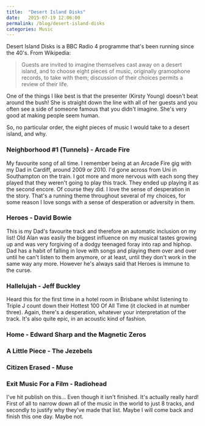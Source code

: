 ```yaml
---
title:  "Desert Island Disks"
date:   2015-07-19 12:06:00
permalink: /blog/desert-island-disks
categories: Music
---
```

Desert Island Disks is a BBC Radio 4 programme that's been running since the 40's. From Wikipedia:

> Guests are invited to imagine themselves cast away on a desert island, and to choose eight pieces of music, originally gramophone records, to take with them; discussion of their choices permits a review of their life.

One of the things I like best is that the presenter (Kirsty Young) doesn't beat around the bush! She is straight down the line with all of her guests and you often see a side of someone famous that you didn't imagine. She's very good at making people seem human.  

So, no particular order, the eight pieces of music I would take to a desert island, and why.

### Neighborhood #1 (Tunnels) - Arcade Fire
My favourite song of all time. I remember being at an Arcade Fire gig with my Dad in Cardiff, around 2009 or 2010. I'd gone across from Uni in Southampton on the train. I got more and more nervous with each song they played that they weren't going to play this track. They ended up playing it as the second encore. Of course they did. I love the sense of desperation in the story. That's a running theme throughout several of my choices, for some reason I love songs with a sense of desperation or adversity in them.

### Heroes - David Bowie
This is my Dad's favourite track and therefore an automatic inclusion on my list! Old Alan was easily the biggest influence on my musical tastes growing up and was very forgiving of a dodgy teenaged foray into rap and hiphop. Dad has a habit of falling in love with songs and playing them over and over until he can't listen to them anymore, or at least, until they don't work in the same way any more. However he's always said that Heroes is immune to the curse.

### Hallelujah - Jeff Buckley
Heard this for the first time in a hotel room in Brisbane whilst listening to Triple J count down their Hottest 100 Of All Time (it clocked in at number three). Again, there's a desperation, whatever your interpretation of the track. It's also quite epic, in an acoustic kind of fashion.

### Home - Edward Sharp and the Magnetic Zeros

### A Little Piece - The Jezebels

### Citizen Erased - Muse

### Exit Music For a Film - Radiohead

I've hit publish on this... Even though it isn't finished. It's actually really hard! First of all to narrow down all of the music in the world to just 8 tracks, and secondly to justify why they've made that list. Maybe I will come back and finish this one day. Maybe not.
